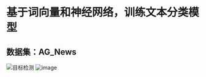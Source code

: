 # 基于词向量和神经网络，训练文本分类模型
## 数据集：AG_News
![目标检测](https://github.com/kongqw/OpenCVForAndroid/blob/opencv3.2.0/gif/ObjectDetecting.gif)
![image](https://github.com/UniqueRock12138/train_TextClassificationModel/README/image01.png)
